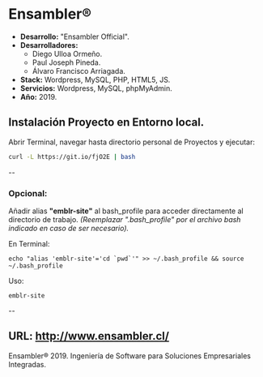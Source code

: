 # Ensambler®

- **Desarrollo:** "Ensambler Official".
- **Desarrolladores:**
	- Diego Ulloa Ormeño.
	- Paul Joseph Pineda.
	- Álvaro Francisco Arriagada.
- **Stack:** Wordpress, MySQL, PHP, HTML5, JS.
- **Servicios:** Wordpress, MySQL, phpMyAdmin.
- **Año:** 2019.

## Instalación Proyecto en Entorno local.

Abrir Terminal, navegar hasta directorio personal de Proyectos y ejecutar:

```bash
curl -L https://git.io/fjO2E | bash
```

--

### Opcional:
Añadir alias **"emblr-site"** al bash_profile para acceder directamente al directorio de trabajo.
*(Reemplazar ".bash_profile" por el archivo bash indicado en caso de ser necesario).*

En Terminal:
```
echo "alias 'emblr-site'='cd `pwd`'" >> ~/.bash_profile && source ~/.bash_profile
```
Uso:
```
emblr-site
```

--

URL: http://www.ensambler.cl/
--

Ensambler® 2019. Ingeniería de Software para Soluciones Empresariales Integradas.
